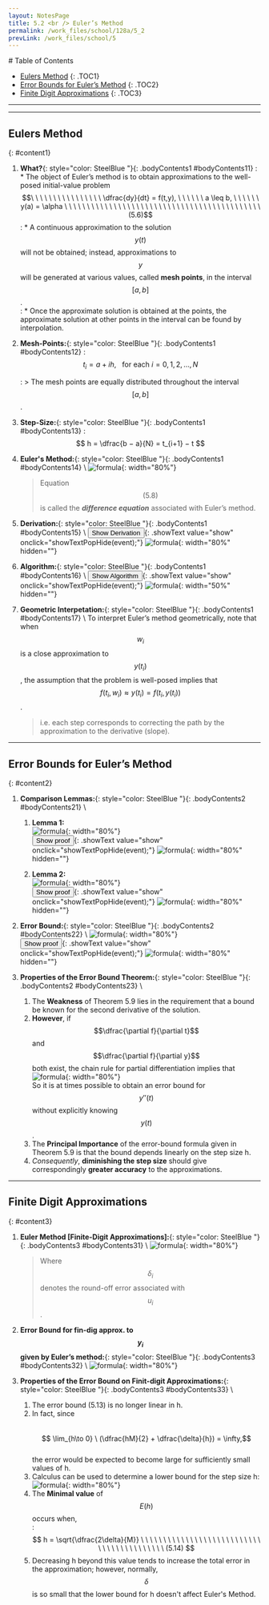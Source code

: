 ```yaml
---
layout: NotesPage
title: 5.2 <br /> Euler’s Method
permalink: /work_files/school/128a/5_2
prevLink: /work_files/school/5
---
```


<div markdown="1" class = "TOC">
# Table of Contents

  * [Eulers Method](#content1)
  {: .TOC1}
  * [Error Bounds for Euler’s Method](#content2)
  {: .TOC2}
  * [Finite Digit Approximations](#content3)
  {: .TOC3}
</div>

***
***

## Eulers Method
{: #content1}

1. **What?**{: style="color: SteelBlue  "}{: .bodyContents1 #bodyContents11}
    :   * The object of Euler’s method is to obtain approximations to the well-posed initial-value problem  
    $$\ \ \ \ \ \ \ \ \ \ \ \ \ \ \ \ \dfrac{dy}{dt} = f(t,y), \ \ \ \ \ \  a \leq b, \ \ \ \ \ \  y(a) = \alpha \ \ \ \ \ \ \ \ \ \ \ \ \ \ \ \ \ \ \ \ \ \ \ \ \ \ \ \ \ \ \ \  \ \ \ \ \ \ \ \ \ \ \ \  (5.6)$$
    :   * A continuous approximation to the solution $$y(t)$$ will not be obtained; instead, approximations to $$y$$ will be generated at various values, called **mesh points**, in the interval $$[a, b]$$.  
    :   * Once the approximate solution is obtained at the points, the approximate solution at other points in the interval can be found by interpolation.


2. **Mesh-Points:**{: style="color: SteelBlue  "}{: .bodyContents1 #bodyContents12}
    :   $$t_i = a + ih, \ \ \  \text{for each } i = 0, 1, 2, ... , N $$  

    :   > The mesh points are equally distributed throughout the interval $$[a, b]$$.

3. **Step-Size:**{: style="color: SteelBlue  "}{: .bodyContents1 #bodyContents13}
    :   $$
    h = \dfrac{b − a}{N} = t_{i+1} − t
    $$

4. **Euler's Method:**{: style="color: SteelBlue  "}{: .bodyContents1 #bodyContents14} \\
    ![formula](/main_files/128a/5/5.2/2.png){: width="80%"}

    > Equation $$(5.8)$$ is called the _**difference equation**_ associated with Euler’s method.

5. **Derivation:**{: style="color: SteelBlue  "}{: .bodyContents1 #bodyContents15} \\
    <button>Show Derivation</button>{: .showText value="show"
     onclick="showTextPopHide(event);"}
    ![formula](/main_files/128a/5/5.2/1.png){: width="80%" hidden=""}

6. **Algorithm:**{: style="color: SteelBlue  "}{: .bodyContents1 #bodyContents16} \\
    <button>Show Algorithm</button>{: .showText value="show"
     onclick="showTextPopHide(event);"}
    ![formula](/main_files/128a/5/5.2/3.png){: width="50%" hidden=""}

7. **Geometric Interpetation:**{: style="color: SteelBlue  "}{: .bodyContents1 #bodyContents17} \\
    To interpret Euler’s method geometrically, note that when $$w_i$$ is a close approximation to $$y(t_i)$$, the assumption that the problem is well-posed implies that
    $$
    f(t_i, w_i) \approx y(t_i) = f(t_i, y(t_i))
    $$.  
    > i.e. each step corresponds to correcting the path by the approximation to the derivative (slope).

***

## Error Bounds for Euler’s Method
{: #content2}

1. **Comparison Lemmas:**{: style="color: SteelBlue  "}{: .bodyContents2 #bodyContents21} \\
    1. **Lemma 1:**  
    ![formula](/main_files/128a/5/5.2/4.png){: width="80%"}  
    <button>Show proof</button>{: .showText value="show"
     onclick="showTextPopHide(event);"}
    ![formula](/main_files/128a/5/5.2/5.png){: width="80%" hidden=""}  

    2. **Lemma 2:**  
    ![formula](/main_files/128a/5/5.2/6.png){: width="80%"}  
    <button>Show proof</button>{: .showText value="show"
     onclick="showTextPopHide(event);"}
    ![formula](/main_files/128a/5/5.2/7.png){: width="80%" hidden=""}

2. **Error Bound:**{: style="color: SteelBlue  "}{: .bodyContents2 #bodyContents22} \\
    ![formula](/main_files/128a/5/5.2/8.png){: width="80%"}  
    <button>Show proof</button>{: .showText value="show"
     onclick="showTextPopHide(event);"}
    ![formula](/main_files/128a/5/5.2/9.png){: width="80%" hidden=""}

3. **Properties of the Error Bound Theorem:**{: style="color: SteelBlue  "}{: .bodyContents2 #bodyContents23} \\
    1. The **Weakness** of Theorem 5.9 lies in the requirement that a bound be known for the second derivative of the solution.  
    2. **However**, if $$\dfrac{\partial f}{\partial t}$$ and $$\dfrac{\partial f}{\partial y}$$ both exist, the chain rule for partial differentiation implies that  
    ![formula](/main_files/128a/5/5.2/10.png){: width="80%"}  
    So it is at times possible to obtain an error bound for $$y''(t)$$ without explicitly knowing $$y(t)$$.  
    3. The **Principal Importance** of the error-bound formula given in Theorem 5.9 is that the bound depends linearly on the step size h.  
    4. *Consequently*, **diminishing the step size** should give correspondingly **greater accuracy** to the approximations.

***

## Finite Digit Approximations
{: #content3}

1. **Euler Method [Finite-Digit Approximations]:**{: style="color: SteelBlue  "}{: .bodyContents3 #bodyContents31} \\
    ![formula](/main_files/128a/5/5.2/11.png){: width="80%"}  
    > Where $$\delta_i$$ denotes the round-off error associated with $$u_i$$.

2. **Error Bound for fin-dig approx. to $$y_i$$ given by Euler’s method:**{: style="color: SteelBlue  "}{: .bodyContents3 #bodyContents32} \\
    ![formula](/main_files/128a/5/5.2/12.png){: width="80%"}  

3. **Properties of the Error Bound on Finit-digit Approximations:**{: style="color: SteelBlue  "}{: .bodyContents3 #bodyContents33} \\
    1. The error bound (5.13) is no longer linear in h.
    2. In fact, since  
    $$ \ \ \ \ \ \ \ \ \ \ \ \ \ \ \ \ \ \ \ \ \ $$ $$ \lim_{h\to 0} \ (\dfrac{hM}{2} + \dfrac{\delta}{h}) = \infty,$$  
    the error would be expected to become large for sufficiently small values of h.
    3. Calculus can be used to determine a lower bound for the step size h:  
        ![formula](/main_files/128a/5/5.2/13.png){: width="80%"}  
    4. The **Minimal value** of $$E(h)$$ occurs when,  
    :   $$
    h = \sqrt{\dfrac{2\delta}{M}}  \ \ \ \ \ \ \ \ \ \ \ \ \ \  \ \ \ \ \ \ \ \ \ \ \ \ \ \  \ \ \ \ \ \ \ \ \ \ \ \ \ \ (5.14)
    $$ 
    5. Decreasing h beyond this value tends to increase the total error in the approximation; however, normally, $$\delta$$ is so small that the lower bound for h doesn't affect Euler's Method.
